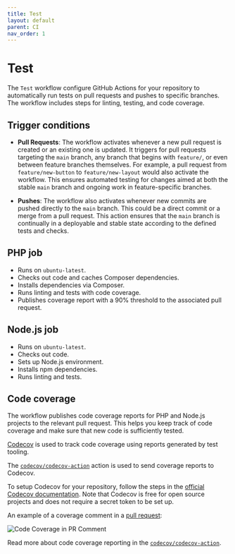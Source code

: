 ```yaml
---
title: Test
layout: default
parent: CI
nav_order: 1
---
```


# Test

The `Test` workflow configure GitHub Actions for your repository to
automatically run tests on pull requests and pushes to specific branches.
The workflow includes steps for linting, testing, and code coverage.

## Trigger conditions

- **Pull Requests**: The workflow activates whenever a new pull request is
  created or an existing one is updated. It triggers for pull requests targeting
  the `main` branch, any branch that begins with `feature/`, or even between
  feature branches themselves. For example, a pull request
  from `feature/new-button` to `feature/new-layout` would also activate the
  workflow. This ensures automated testing for changes aimed at both the
  stable `main` branch and ongoing work in feature-specific branches.

- **Pushes**: The workflow also activates whenever new commits are pushed
  directly to the `main` branch. This could be a direct commit or a merge from a
  pull request. This action ensures that the `main` branch is continually in a
  deployable and stable state according to the defined tests and checks.

[//]: # (#;< PHP)

## PHP job

- Runs on `ubuntu-latest`.
- Checks out code and caches Composer dependencies.
- Installs dependencies via Composer.
- Runs linting and tests with code coverage.
- Publishes coverage report with a 90% threshold to the associated pull
  request.

[//]: # (#;> PHP)

[//]: # (#;< NODEJS)

## Node.js job

- Runs on `ubuntu-latest`.
- Checks out code.
- Sets up Node.js environment.
- Installs npm dependencies.
- Runs linting and tests.

[//]: # (#;> NODEJS)

## Code coverage

The workflow publishes code coverage reports for PHP and Node.js projects to
the relevant pull request. This helps you keep track of code coverage and make
sure that new code is sufficiently tested.

[Codecov](https://about.codecov.io/) is used to track code coverage using
reports generated by test tooling.

The [`codecov/codecov-action`](https://github.com/codecov/codecov-action)
action is used to send coverage reports to Codecov.

To setup Codecov for your repository, follow the steps in the [official Codecov
documentation](https://docs.codecov.com/docs/quick-start#section-add-repository).
Note that Codecov is free for open source projects and does not require a
secret token to be set up.

An example of a coverage comment in a [pull request](https://github.com/AlexSkrypnyk/scaffold/pull/39):

![Code Coverage in PR Comment](../../assets/coverage.png)

Read more about code coverage reporting in the [`codecov/codecov-action`](https://github.com/codecov/codecov-action).
